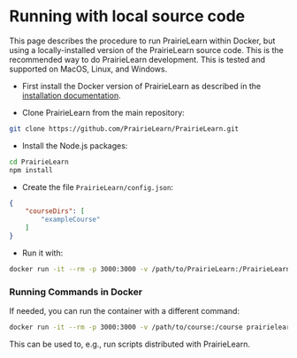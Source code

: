 
# Running with local source code

This page describes the procedure to run PrairieLearn within Docker, but using a locally-installed version of the PrairieLearn source code. This is the recommended way to do PrairieLearn development. This is tested and supported on MacOS, Linux, and Windows.

* First install the Docker version of PrairieLearn as described in the [installation documentation](installing.md).

* Clone PrairieLearn from the main repository:

```sh
git clone https://github.com/PrairieLearn/PrairieLearn.git
```

* Install the Node.js packages:

```sh
cd PrairieLearn
npm install
```

* Create the file `PrairieLearn/config.json`:

```json
{
    "courseDirs": [
        "exampleCourse"
    ]
}
```

* Run it with:

```sh
docker run -it --rm -p 3000:3000 -v /path/to/PrairieLearn:/PrairieLearn prairielearn/prairielearn
```

### Running Commands in Docker

If needed, you can run the container with a different command:

```sh
docker run -it --rm -p 3000:3000 -v /path/to/course:/course prairielearn/prairielearn COMMAND
```

This can be used to, e.g., run scripts distributed with PrairieLearn.
